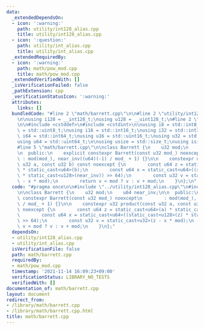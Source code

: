 ```yaml
---
data:
  _extendedDependsOn:
  - icon: ':warning:'
    path: utility/int128_alias.cpp
    title: utility/int128_alias.cpp
  - icon: ':question:'
    path: utility/int_alias.cpp
    title: utility/int_alias.cpp
  _extendedRequiredBy:
  - icon: ':warning:'
    path: math/pow_mod.cpp
    title: math/pow_mod.cpp
  _extendedVerifiedWith: []
  _isVerificationFailed: false
  _pathExtension: cpp
  _verificationStatusIcon: ':warning:'
  attributes:
    links: []
  bundledCode: "#line 2 \"math/barrett.cpp\"\n\n#line 2 \"utility/int128_alias.cpp\"\
    \n\nusing i128 = __int128_t;\nusing u128 = __uint128_t;\n#line 2 \"utility/int_alias.cpp\"\
    \n\n#include <cstddef>\n#include <cstdint>\n\nusing i8 = std::int8_t;\nusing u8\
    \ = std::uint8_t;\nusing i16 = std::int16_t;\nusing i32 = std::int32_t;\nusing\
    \ i64 = std::int64_t;\nusing u16 = std::uint16_t;\nusing u32 = std::uint32_t;\n\
    using u64 = std::uint64_t;\n\nusing usize = std::size_t;\nusing isize = std::ptrdiff_t;\n\
    #line 5 \"math/barrett.cpp\"\n\nclass Barrett {\n    u32 mod;\n    u64 near_inv;\n\
    \n  public:\n    explicit constexpr Barrett(const u32 mod_) noexcept\n       \
    \ : mod(mod_), near_inv((u64)(-1) / mod_ + 1) {}\n\n    constexpr u32 product(const\
    \ u32 a, const u32 b) const noexcept {\n        const u64 z = static_cast<u64>(a)\
    \ * static_cast<u64>(b);\n        const u64 x = static_cast<u64>((static_cast<u128>(z)\
    \ * static_cast<u128>(near_inv)) >> 64);\n        const u32 v = static_cast<u32>(z\
    \ - x * mod);\n        return v < mod ? v : v + mod;\n    }\n};\n"
  code: "#pragma once\n\n#include \"../utility/int128_alias.cpp\"\n#include \"../utility/int_alias.cpp\"\
    \n\nclass Barrett {\n    u32 mod;\n    u64 near_inv;\n\n  public:\n    explicit\
    \ constexpr Barrett(const u32 mod_) noexcept\n        : mod(mod_), near_inv((u64)(-1)\
    \ / mod_ + 1) {}\n\n    constexpr u32 product(const u32 a, const u32 b) const\
    \ noexcept {\n        const u64 z = static_cast<u64>(a) * static_cast<u64>(b);\n\
    \        const u64 x = static_cast<u64>((static_cast<u128>(z) * static_cast<u128>(near_inv))\
    \ >> 64);\n        const u32 v = static_cast<u32>(z - x * mod);\n        return\
    \ v < mod ? v : v + mod;\n    }\n};"
  dependsOn:
  - utility/int128_alias.cpp
  - utility/int_alias.cpp
  isVerificationFile: false
  path: math/barrett.cpp
  requiredBy:
  - math/pow_mod.cpp
  timestamp: '2021-11-14 16:09:23+09:00'
  verificationStatus: LIBRARY_NO_TESTS
  verifiedWith: []
documentation_of: math/barrett.cpp
layout: document
redirect_from:
- /library/math/barrett.cpp
- /library/math/barrett.cpp.html
title: math/barrett.cpp
---
```

